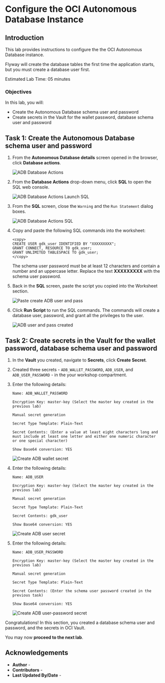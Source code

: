 # Configure the OCI Autonomous Database Instance

## Introduction

This lab provides instructions to configure the the OCI Autonomous Database instance.

Flyway will create the database tables the first time the application starts, but you must create a database user first.

Estimated Lab Time: 05 minutes

### Objectives

In this lab, you will:

* Create the Autonomous Database schema user and password
* Create secrets in the Vault for the wallet password, database schema user and password

## Task 1: Create the Autonomous Database schema user and password

1. From the **Autonomous Database details** screen opened in the browser, click **Database actions**.

   ![ADB Database Actions](./images/adb-db-actions.jpg#input)

2. From the **Database Actions** drop-down menu, click **SQL** to open the SQL web console.

   ![ADB Database Actions Launch SQL](./images/adb-db-actions-dev-sql.jpg#input)

3. From the **SQL** screen, close the `Warning` and the `Run Statement` dialog boxes.

   ![ADB Database Actions SQL](./images/adb-db-actions-sql.jpg#input)

4. Copy and paste the following SQL commands into the worksheet:

      ```
      <copy>
      CREATE USER gdk_user IDENTIFIED BY "XXXXXXXXX";
      GRANT CONNECT, RESOURCE TO gdk_user;
      GRANT UNLIMITED TABLESPACE TO gdk_user;
      </copy>
      ```

      The schema user password must be at least 12 characters and contain a number and an uppercase letter. Replace the text **XXXXXXXXX** with the schema user password.

5. Back in the **SQL** screen, paste the script you copied into the Worksheet section.

   ![Paste create ADB user and pass](./images/paste-create-db-user-pass.jpg#input)

6. Click **Run Script** to run the SQL commands. The commands will create a database user, password, and grant all the privileges to the user.

   ![ADB user and pass created](./images/run-db-user-pass.jpg#input)

## Task 2: Create secrets in the Vault for the wallet password, database schema user and password

1. In the **Vault** you created, navigate to **Secrets**, click **Create Secret**.

2. Created three secrets - `ADB_WALLET_PASSWORD`, `ADB_USER`, and `ADB_USER_PASSWORD` - in the your workshop compartment.

3. Enter the following details:

      ```
      Name: ADB_WALLET_PASSWORD

      Encryption Key: master-key (Select the master key created in the previous lab)

      Manual secret generation 

      Secret Type Template: Plain-Text

      Secret Contents: (Enter a value at least eight characters long and must include at least one letter and either one numeric character or one special character)

      Show Base64 conversion: YES
      ```

      ![Create ADB wallet secret](./images/create-adb-wallet-secret.png)


4. Enter the following details:

      ```
      Name: ADB_USER

      Encryption Key: master-key (Select the master key created in the previous lab)

      Manual secret generation

      Secret Type Template: Plain-Text

      Secret Contents: gdk_user

      Show Base64 conversion: YES
      ```

      ![Create ADB user secret](./images/create-adb-user-secret.png)

5. Enter the following details:

      ```
      Name: ADB_USER_PASSWORD

      Encryption Key: master-key (Select the master key created in the previous lab)

      Manual secret generation

      Secret Type Template: Plain-Text

      Secret Contents: (Enter the schema user password created in the previous task)

      Show Base64 conversion: YES
      ```

      ![Create ADB user-password secret](./images/create-adb-user-password-secret.png)


Congratulations! In this section, you created a database schema user and password, and the secrets in OCI Vault.

You may now **proceed to the next lab**.

## Acknowledgements

* **Author** - [](var:author)
* **Contributors** - [](var:contributors)
* **Last Updated By/Date** - [](var:last_updated)

